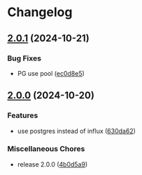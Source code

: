 # Changelog

## [2.0.1](https://github.com/pilotak/rozhledna-haniperk/compare/v2.0.0...v2.0.1) (2024-10-21)


### Bug Fixes

* PG use pool ([ec0d8e5](https://github.com/pilotak/rozhledna-haniperk/commit/ec0d8e56ba80f5224a831c506a8edea17d7b5874))

## [2.0.0](https://github.com/pilotak/rozhledna-haniperk/compare/v1.1.0...v2.0.0) (2024-10-20)


### Features

* use postgres instead of influx ([630da62](https://github.com/pilotak/rozhledna-haniperk/commit/630da620210fefe37a3d846a8144f7d85df08b79))


### Miscellaneous Chores

* release 2.0.0 ([4b0d5a9](https://github.com/pilotak/rozhledna-haniperk/commit/4b0d5a9738fed5d8da385dafc4b9bd975058bf6e))
